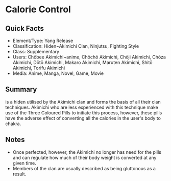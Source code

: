 # Calorie Control

## Quick Facts
- Element/Type: Yang Release
- Classification: Hiden~Akimichi Clan, Ninjutsu, Fighting Style
- Class: Supplementary
- Users: Chōbee Akimichi~anime, Chōchō Akimichi, Chōji Akimichi, Chōza Akimichi, Dōtō Akimichi, Makaro Akimichi, Maruten Akimichi, Shitō Akimichi, Torifu Akimichi
- Media: Anime, Manga, Novel, Game, Movie

## Summary
is a hiden utilised by the Akimichi clan and forms the basis of all their clan techniques. Akimichi who are less experienced with this technique make use of the Three Coloured Pills to initiate this process, however, these pills have the adverse effect of converting all the calories in the user's body to chakra.

## Notes
- Once perfected, however, the Akimichi no longer has need for the pills and can regulate how much of their body weight is converted at any given time.
- Members of the clan are usually described as being gluttonous as a result.
